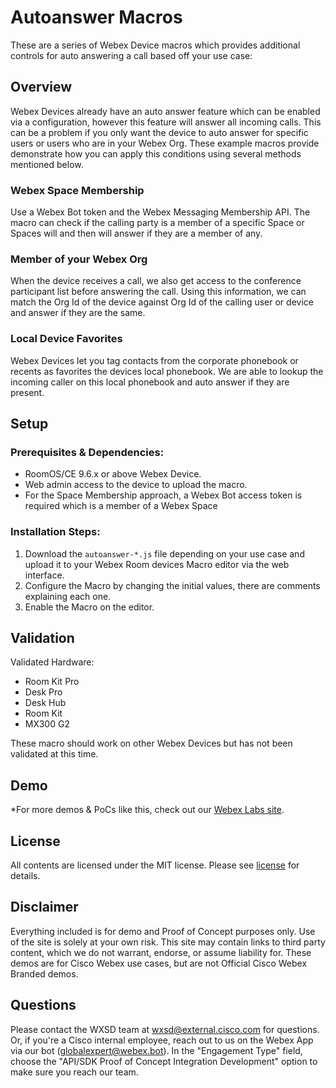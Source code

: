 # Autoanswer Macros

These are a series of Webex Device macros which provides additional controls for auto answering a call based off your use case:

## Overview

Webex Devices already have an auto answer feature which can be enabled via a configuration, however this feature will answer all incoming calls. This can be a problem if you only want the device to auto answer for specific users or users who are in your Webex Org. These example macros provide demonstrate how you can apply this conditions using several methods mentioned below.

### Webex Space Membership

Use a Webex Bot token and the Webex Messaging Membership API. The macro can check if the calling party is a member of a specific Space or Spaces will and then will answer if they are a member of any.

### Member of your Webex Org

When the device receives a call, we also get access to the conference participant list before answering the call. Using this information, we can match the Org Id of the device against Org Id of the calling user or device and answer if they are the same.

### Local Device Favorites

Webex Devices let you tag contacts from the corporate phonebook or recents as favorites the devices local phonebook. We are able to lookup the incoming caller on this local phonebook and auto answer if they are present.

## Setup

### Prerequisites & Dependencies: 

- RoomOS/CE 9.6.x or above Webex Device.
- Web admin access to the device to upload the macro.
- For the Space Membership approach, a Webex Bot access token is required which is a member of a Webex Space

### Installation Steps:

1. Download the ``autoanswer-*.js`` file depending on your use case and upload it to your Webex Room devices Macro editor via the web interface.
2. Configure the Macro by changing the initial values, there are comments explaining each one.
3. Enable the Macro on the editor.

## Validation

Validated Hardware:

* Room Kit Pro
* Desk Pro
* Desk Hub
* Room Kit
* MX300 G2

These macro should work on other Webex Devices but has not been validated at this time.

## Demo

<!-- Keep the following statement -->
*For more demos & PoCs like this, check out our [Webex Labs site](https://collabtoolbox.cisco.com/webex-labs).


## License

All contents are licensed under the MIT license. Please see [license](LICENSE) for details.


## Disclaimer

Everything included is for demo and Proof of Concept purposes only. Use of the site is solely at your own risk. This site may contain links to third party content, which we do not warrant, endorse, or assume liability for. These demos are for Cisco Webex use cases, but are not Official Cisco Webex Branded demos.


## Questions
Please contact the WXSD team at [wxsd@external.cisco.com](mailto:wxsd@external.cisco.com?subject=autoanswer-macros) for questions. Or, if you're a Cisco internal employee, reach out to us on the Webex App via our bot (globalexpert@webex.bot). In the "Engagement Type" field, choose the "API/SDK Proof of Concept Integration Development" option to make sure you reach our team. 
